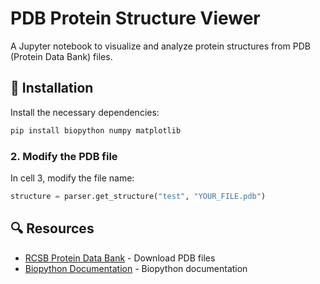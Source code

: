 # PDB Protein Structure Viewer
A Jupyter notebook to visualize and analyze protein structures from PDB (Protein Data Bank) files.

## 🔧 Installation
Install the necessary dependencies:
```bash
pip install biopython numpy matplotlib
```

### 2. Modify the PDB file
In cell 3, modify the file name:
```python
structure = parser.get_structure("test", "YOUR_FILE.pdb")
```

## 🔍 Resources
- [RCSB Protein Data Bank](https://www.rcsb.org/) - Download PDB files
- [Biopython Documentation](https://biopython.org/docs/latest/) - Biopython documentation


